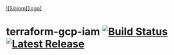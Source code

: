 [![Slalom][logo]](https://slalom.com)

# terraform-gcp-iam [![Build Status](https://api.travis-ci.com/JamesWoolfenden/terraform-gcp-iam.svg?branch=master)](https://travis-ci.com/JamesWoolfenden/terraform-gcp-iam) [![Latest Release](https://img.shields.io/github/release/JamesWoolfenden/terraform-gcp-iam.svg)](https://github.com/JamesWoolfenden/terraform-gcp-iam/releases/latest)
<!-- BEGINNING OF PRE-COMMIT-TERRAFORM DOCS HOOK -->
<!-- END OF PRE-COMMIT-TERRAFORM DOCS HOOK -->

